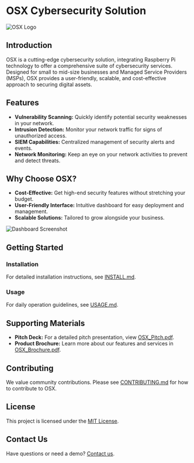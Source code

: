 # OSX Cybersecurity Solution

![OSX Logo](URL_to_logo_image)

## Introduction

OSX is a cutting-edge cybersecurity solution, integrating Raspberry Pi technology to offer a comprehensive suite of cybersecurity services. Designed for small to mid-size businesses and Managed Service Providers (MSPs), OSX provides a user-friendly, scalable, and cost-effective approach to securing digital assets.

## Features

- **Vulnerability Scanning:** Quickly identify potential security weaknesses in your network.
- **Intrusion Detection:** Monitor your network traffic for signs of unauthorized access.
- **SIEM Capabilities:** Centralized management of security alerts and events.
- **Network Monitoring:** Keep an eye on your network activities to prevent and detect threats.

## Why Choose OSX?

- **Cost-Effective:** Get high-end security features without stretching your budget.
- **User-Friendly Interface:** Intuitive dashboard for easy deployment and management.
- **Scalable Solutions:** Tailored to grow alongside your business.

![Dashboard Screenshot](URL_to_dashboard_screenshot)

## Getting Started

### Installation

For detailed installation instructions, see [INSTALL.md](INSTALL.md).

### Usage

For daily operation guidelines, see [USAGE.md](USAGE.md).

## Supporting Materials

- **Pitch Deck:** For a detailed pitch presentation, view [OSX_Pitch.pdf](URL_to_Pitch_Deck).
- **Product Brochure:** Learn more about our features and services in [OSX_Brochure.pdf](URL_to_Brochure).

## Contributing

We value community contributions. Please see [CONTRIBUTING.md](CONTRIBUTING.md) for how to contribute to OSX.

## License

This project is licensed under the [MIT License](LICENSE).

## Contact Us

Have questions or need a demo? [Contact us](mailto:your.email@example.com).

